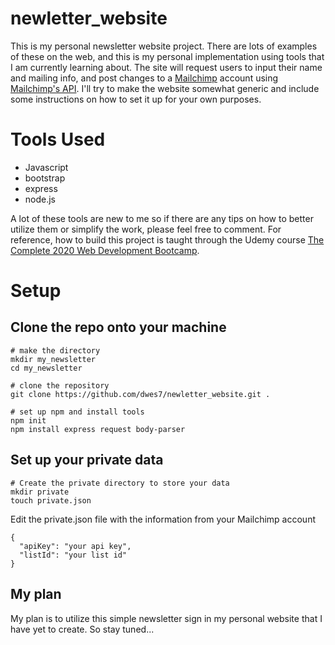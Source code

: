 # newletter_website
This is my personal newsletter website project. There are lots of examples of these on the web, and this is my personal implementation using tools that I am currently learning about. The site will request users to input their name and mailing info, and post changes to a [Mailchimp](https://mailchimp.com/) account using [Mailchimp's API](https://mailchimp.com/developer/). I'll try to make the website somewhat generic and include some instructions on how to set it up for your own purposes.

# Tools Used
- Javascript
- bootstrap
- express
- node.js

A lot of these tools are new to me so if there are any tips on how to better utilize them or simplify the work, please feel free to comment. For reference, how to build this project is taught through the Udemy course [The Complete 2020 Web Development Bootcamp](https://www.udemy.com/course/the-complete-web-development-bootcamp/).

# Setup
## Clone the repo onto your machine
```
# make the directory
mkdir my_newsletter
cd my_newsletter

# clone the repository
git clone https://github.com/dwes7/newletter_website.git .

# set up npm and install tools
npm init
npm install express request body-parser
```

## Set up your private data
```
# Create the private directory to store your data
mkdir private
touch private.json

```

Edit the private.json file with the information from your Mailchimp account
```
{
  "apiKey": "your api key",
  "listId": "your list id"
}
```


## My plan
My plan is to utilize this simple newsletter sign in my personal website that I have yet to create. So stay tuned... 

